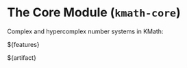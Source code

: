 # The Core Module (`kmath-core`)

Complex and hypercomplex number systems in KMath:

${features}

${artifact}
